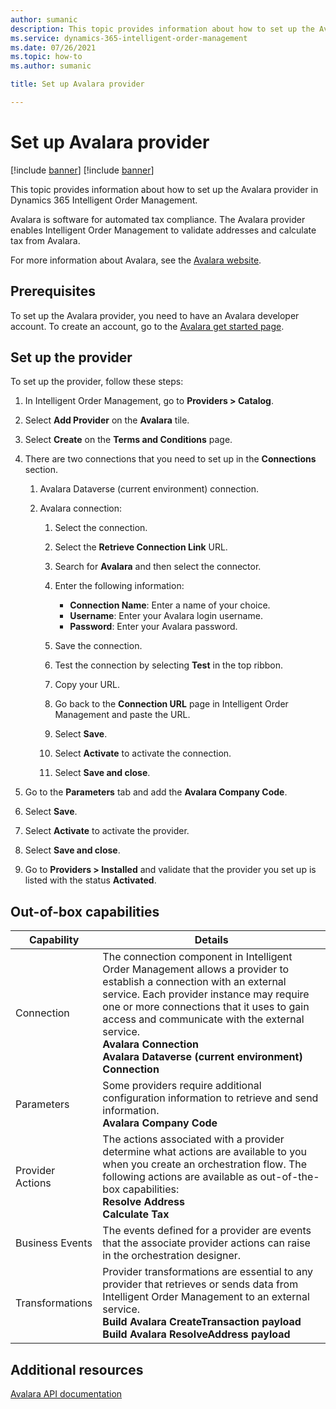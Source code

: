 ```yaml
---
author: sumanic
description: This topic provides information about how to set up the Avalara provider in Dynamics 365 Intelligent Order Management.
ms.service: dynamics-365-intelligent-order-management
ms.date: 07/26/2021
ms.topic: how-to
ms.author: sumanic

title: Set up Avalara provider

---
```


# Set up Avalara provider

[!include [banner](includes/banner.md)]
[!include [banner](includes/preview-banner.md)]

This topic provides information about how to set up the Avalara provider in Dynamics 365 Intelligent Order Management.

Avalara is software for automated tax compliance. The Avalara provider enables Intelligent Order Management to validate addresses and calculate tax from Avalara.  
  
For more information about Avalara, see the [Avalara website](https://www.avalara.com/us/en/index.html). 

## Prerequisites

To set up the Avalara provider, you need to have an Avalara developer account. To create an account, go to the [Avalara get started page](https://www.avalara.com/us/en/get-started.html).

## Set up the provider

To set up the provider, follow these steps:

1. In Intelligent Order Management, go to **Providers > Catalog**.

2. Select **Add Provider** on the **Avalara** tile.

3. Select **Create** on the **Terms and Conditions** page.

4. There are two connections that you need to set up in the **Connections** section.

    1. Avalara Dataverse (current environment) connection.

    2. Avalara connection:

       1. Select the connection.

       1. Select the **Retrieve Connection Link** URL.

       1. Search for **Avalara** and then select the connector.

       1. Enter the following information: 
          - **Connection Name**: Enter a name of your choice.
          - **Username**: Enter your Avalara login username.
          - **Password**: Enter your Avalara password.

       1. Save the connection.

       1. Test the connection by selecting **Test** in the top ribbon.

       1. Copy your URL.

       1. Go back to the **Connection URL** page in Intelligent Order Management and paste the URL.

       1. Select **Save**.

       1. Select **Activate** to activate the connection.

       1. Select **Save and close**.

5.  Go to the **Parameters** tab and add the **Avalara Company Code**. 

6. Select **Save**.

7. Select **Activate** to activate the provider.

8. Select **Save and close**.

9. Go to **Providers > Installed** and validate that the provider you set up is listed with the status **Activated**.


##  Out-of-box capabilities

|  Capability | Details |
| ------------------ | -------------------------------- |
|    Connection             |   The connection component in Intelligent Order Management allows a provider to establish a connection with an external service. Each provider instance may require one or more connections that it uses to gain access and communicate with the external service.<br>**Avalara Connection**<br>**Avalara Dataverse (current environment) Connection**   |
|    Parameters             |    Some providers require additional configuration information to retrieve and send information.<br>**Avalara Company Code**  |
|    Provider Actions     |    The actions associated with a provider determine what actions are available to you when you create an orchestration flow. The following actions are available as out-of-the-box capabilities: <br>**Resolve Address**<br>**Calculate Tax**|
|    Business Events      |   The events defined for a provider are events that the associate provider actions can raise in the orchestration designer.        |
|    Transformations        |    Provider transformations are essential to any provider that retrieves or sends data from Intelligent Order Management to an external service.<br>**Build Avalara CreateTransaction payload**<br>**Build Avalara ResolveAddress payload** |

## Additional resources
[Avalara API documentation](https://developer.avalara.com/documentation/)
